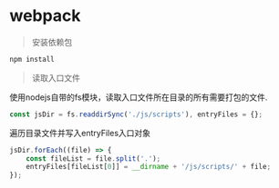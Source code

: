 # webpack
>安装依赖包
~~~bash
npm install
~~~
>读取入口文件

使用nodejs自带的fs模块，读取入口文件所在目录的所有需要打包的文件.
~~~javascript
const jsDir = fs.readdirSync('./js/scripts'), entryFiles = {};
~~~

遍历目录文件并写入entryFiles入口对象

~~~javascript
jsDir.forEach((file) => {
    const fileList = file.split('.');
    entryFiles[fileList[0]] = __dirname + '/js/scripts/' + file;
});
~~~